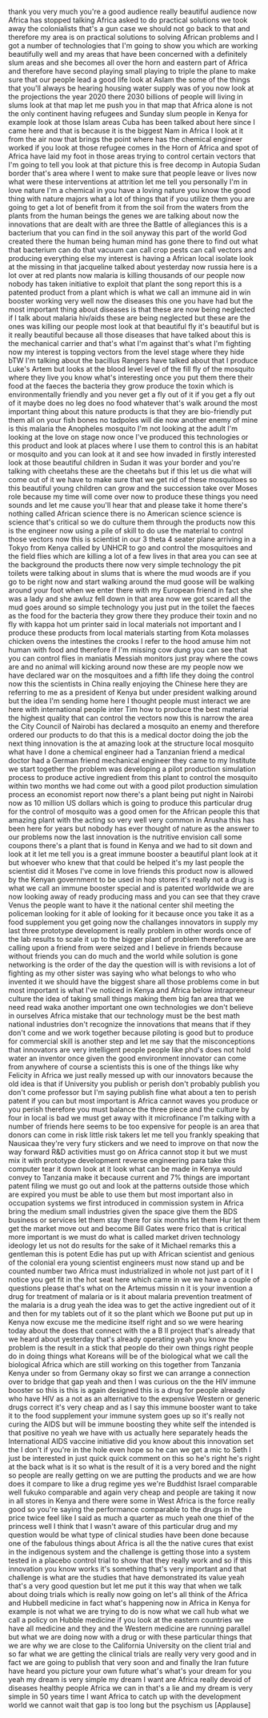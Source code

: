 
thank you very much you&#39;re a good
audience really beautiful audience
now Africa has stopped talking Africa
asked to do practical solutions we took
away the colonialists that&#39;s a gun case
we should not go back to that and
therefore my area is on practical
solutions to solving African problems
and I got a number of technologies that
I&#39;m going to show you which are working
beautifully well and my areas that have
been concerned with a definitely slum
areas and she becomes all over the horn
and eastern part of Africa and therefore
have second playing small playing to
triple the plane to make sure that our
people lead a good life look at Aslam
the some of the things that you&#39;ll
always be hearing housing water supply
was of you now look at the projections
the year 2020 there 2030
billions of people will living in slums
look at that map let me push you in that
map that Africa alone is not the only
continent having refugees and Sunday
slum people in Kenya for example look at
those Islam areas Cuba has been talked
about here since I came here and that is
because it is the biggest Nam in Africa
I look at it from the air now that
brings the point where has the chemical
engineer worked if you look at those
refugee comes in the Horn of Africa and
spot of Africa have laid my foot in
those areas trying to control
certain vectors that I&#39;m going to tell
you look at that picture this is free
decomp in Autopia Sudan border that&#39;s
area where I went to make sure that
people leave or lives
now what were these interventions at
attrition let me tell you personally I&#39;m
in love nature I&#39;m a chemical in you
have a loving nature you know the good
thing with nature majors what a lot of
things that if you utilize them you are
going to get a lot of benefit from it
from the soil from the waters from the
plants from the human beings the genes
we are talking about now the innovations
that are dealt with are three the Battle
of allegiances this is a bacterium that
you can find in the soil anyway this
part of the world
God created there the human being human
mind has gone there to find out what
that bacterium can do that vacuum can
call crop pests can call vectors and
producing everything else
my interest is having a African local
isolate look at the missing in that
jacqueline talked about yesterday now
russia here is a lot over at red plants
now malaria is killing thousands of our
people now nobody has taken initiative
to exploit that plant the song report
this is a patented product from a plant
which is what we call an immune aid in
win booster working very well now the
diseases this one you have had but the
most important thing about diseases is
that these are now being neglected if I
talk about malaria hiv/aids these are
being neglected but these are the ones
was killing our people most look at that
beautiful fly it&#39;s beautiful but is it
really beautiful because all those
diseases that have talked about this is
the mechanical carrier and that&#39;s what
I&#39;m against that&#39;s what I&#39;m fighting
now my interest is topping vectors from
the level stage where they hide bTW I&#39;m
talking about the bacillus Rangers have
talked about that I produce Luke&#39;s Artem
but looks at the blood level level of
the fill fly of the mosquito where they
live
you know what&#39;s interesting once you put
them there their food at the faeces the
bacteria they grow produce the toxin
which is environmentally friendly and
you never get a fly out of it if you get
a fly out of it maybe does no leg does
no food whatever that&#39;s walk around the
most important thing about this nature
products is that they are bio-friendly
put them all on your fish bones no
tadpoles will die now another enemy of
mine is this malaria the Anopheles
mosquito I&#39;m not looking at the adult
I&#39;m looking at the love on stage now
once I&#39;ve produced this technologies or
this product and look at places where I
use them to control this is an habitat
or mosquito and you can look at it and
see how invaded in firstly interested
look at those beautiful children in
Sudan it was your border and you&#39;re
talking with cheetahs these are the
cheetahs but if this let us die what
will come out of it we have to make sure
that we get rid of these mosquitoes so
this beautiful young children can grow
and the succession take over Moses role
because my time will come over now to
produce these things you need sounds and
let me cause you&#39;ll hear that and please
take it home there&#39;s nothing called
African science there is no American
science science is science
that&#39;s critical so we do culture them
through the products now this is the
engineer now using a pile of skill to do
use the material to control those
vectors now this is scientist in our 3
theta 4 seater plane arriving in a Tokyo
from Kenya called by UNHCR to go and
control the mosquitoes and the field
flies which are killing a lot of a few
lives in that area you can see at the
background the products there now very
simple technology the pit toilets were
talking about in slums that is where the
mud woods are if you go to be right now
and start walking around the mud goose
will be walking around your foot when we
enter there with my European friend in
fact she was a lady and she awluz fell
down in that area now we got scared all
the mud goes around so simple technology
you just put in the toilet the faeces as
the food for the bacteria they grow
there they produce their toxin and no
fly with kappa hot um printer said in
local materials not important and I
produce these products from local
materials starting from Kota molasses
chicken ovens the intestines the crooks
I refer to the hood amuse him not human
with food and therefore if I&#39;m missing
cow dung you can see that you can
control flies in maniatis Messiah
monitors just pray where the cows are
and no animal will kicking around now
these are my people now we have declared
war on the mosquitoes and a fifth life
they doing the control now this the
scientists in China really enjoying the
Chinese here they are referring to me as
a president of Kenya but under president
walking around but the idea I&#39;m sending
home here I thought people must interact
we are here with international people
inter
Tim how to produce the best material the
highest quality that can control the
vectors now this is narrow the area the
City Council of Nairobi has declared a
mosquito an enemy and therefore ordered
our products to do that this is a
medical doctor doing the job the next
thing innovation is the at amazing look
at the structure local mosquito what
have I done a chemical engineer had a
Tanzanian friend a medical doctor had a
German friend mechanical engineer they
came to my Institute we start together
the problem was developing a pilot
production simulation process to produce
active ingredient from this plant to
control the mosquito within two months
we had come out with a good pilot
production simulation process an
economist report now there&#39;s a plant
being put night in Nairobi now as 10
million US dollars which is going to
produce this particular drug for the
control of mosquito was a good omen for
the African people this that amazing
plant with the acting so very well very
common in Arusha this has been here for
years but nobody has ever thought of
nature as the answer to our problems now
the last innovation is the nutritive
envision call some coupons there&#39;s a
plant that is found in Kenya and we had
to sit down and look at it let me tell
you is a great immune booster a
beautiful plant look at it but whoever
who knew that that could be helped it&#39;s
my last people the scientist did it
Moses I&#39;ve come in love friends this
product now is allowed by the Kenyan
government to be used in hop stores it&#39;s
really not a drug is what we call an
immune booster special and is patented
worldwide we are now looking away of
ready
producing mass and you can see that they
crave Venus the people want to have it
the national center shil meeting the
policeman looking for it able of looking
for it
because once you take it as a food
supplement you get going now the
challanges innovators in supply my last
three prototype development is really
problem in other words once of the lab
results to scale it up to the bigger
plant of problem therefore we are
calling upon a friend from were seized
and I believe in friends because without
friends you can do much and the world
while solution is gone networking is the
order of the day the question will is
with revisions a lot of fighting as my
other sister was saying who what belongs
to who who invented it we should have
the biggest share all those problems
come in but most important is what I&#39;ve
noticed in Kenya and Africa below
intrapreneur culture the idea of taking
small things making them big fan area
that we need read waka another important
one own technologies we don&#39;t believe in
ourselves Africa mistake that our
technology must be the best math
national industries don&#39;t recognize the
innovations that means that if they
don&#39;t come and we work together because
piloting is good but to produce for
commercial skill is another step and let
me say that the misconceptions that
innovators are very intelligent people
people like phd&#39;s does not hold water an
inventor once given the good environment
innovator can come from anywhere
of course a
scientists this is one of the things
like why Felicity in Africa we just
really messed up with our innovators
because the old idea is that if
University you publish or perish don&#39;t
probably publish you don&#39;t come
professor but I&#39;m saying publish fine
what about a ten to perish patent if you
can but most important is Africa cannot
waves you produce or you perish
therefore you must balance the three
piece and the culture by four in local
is bad we must get away with it
microfinance I&#39;m talking with a number
of friends here seems to be too
expensive for people is an area that
donors can come in risk little risk
takers let me tell you frankly speaking
that Nausicaa they&#39;re very fury stickers
and we need to improve on that now the
way forward
R&amp;D activities must go on Africa cannot
stop it
but we must mix it with prototype
development reverse engineering para
take this computer tear it down
look at it look what can be made in
Kenya would convey to Tanzania make it
because current and 7% things are
important patent filing we must go out
and look at the patterns outside those
which are expired you must be able to
use them but most important also in
occupation systems we first introduced
in commission system in Africa bring the
medium small industries given the space
give them the BDS business or services
let them stay there for six months let
them Hur let them get the market move
out and become Bill Gates were frico
that is critical more important is we
must do what is called market driven
technology ideology let us not do
results for the sake of it Michael
remarks this a gentleman this is potent
Edie has put up with African scientist
and genious of the colonial era young
scientist engineers must now stand up
and be counted
number two Africa must industrialized in
whole not just part of it
I notice you get fit in the hot seat
here which came in we we have a couple
of questions please that&#39;s what on the
Artemus missin n it is your invention a
drug for treatment of malaria or is it
about malaria prevention treatment of
the malaria is a drug yeah
the idea was to get the active
ingredient out of it and then for my
tablets out of it so the plant which we
Boone put put up in Kenya now excuse me
the medicine itself right and so we were
hearing today about the does that
connect with the a B II project that&#39;s
already that we heard about yesterday
that&#39;s already operating yeah you know
the problem is the result in a stick
that people do their own things right
people do in doing things what Koreans
will be of the biological what we call
the biological Africa which are still
working on this together from Tanzania
Kenya under so from Germany okay so
first we can arrange a connection over
to bridge that gap yeah and then I was
curious on the the HIV immune booster so
this is this is again designed this is a
drug for people already who have HIV as
a not as an alternative to the expensive
Western or generic drugs correct it&#39;s
very cheap and as I say this immune
booster want to take it to the food
supplement your immune system goes up so
it&#39;s really not curing the AIDS but will
be immune boosting they white self the
intended is that positive no yeah we
have with us actually here separately
heads the International AIDS vaccine
initiative did you know about this
innovation set the I don&#39;t if you&#39;re in
the hole even hope so he can we get a
mic to Seth I just be interested in just
quick quick comment on this so he&#39;s
right he&#39;s right at the back what is it
so what is the result of it is a very
bored and the night so people are really
getting on we are putting the products
and we are how does it compare to like a
drug regime
yes we&#39;re Buddhist Israel comparable
well fukuko comparable and again very
cheap and people are taking it now in
all stores in Kenya and there were some
in West Africa is the force really good
so you&#39;re saying the performance
comparable to the drugs in the price
twice feel like I said as much a quarter
as much yeah one thief of the princess
well I think that I wasn&#39;t aware of this
particular drug and my question would be
what type of clinical studies have been
done because one of the fabulous things
about Africa is all the the native cures
that exist in the indigenous system and
the challenge is getting those into a
system tested in a placebo control trial
to show that they really work and so if
this innovation you know works it&#39;s
something that&#39;s very important and that
challenge is what are the studies that
have demonstrated its value yeah that&#39;s
a very good question but let me put it
this way that when we talk about doing
trials which is really now going on
let&#39;s all think of the Africa and
Hubbell medicine in fact what&#39;s
happening now in Africa in Kenya for
example is not what we are trying to do
is now what we call hub what we call a
policy on Hubble medicine if you look at
the eastern countries we have all
medicine and they and the Western
medicine are running parallel but what
we are doing now with a drug or with
these particular things that we are why
we are close to the California
University on the client trial and so
far what we are getting the clinical
trials are really very very good and in
fact we are going to publish that very
soon and and finally the Iran future
have heard you picture your own future
what&#39;s what&#39;s your dream for you yeah my
dream is very simple my dream I want are
Africa really devoid of diseases healthy
people Africa we can in that&#39;s a lie
and my dream is very simple in 50 years
time I want Africa to catch up with the
development world we cannot wait that
gap is too long but the psychism us
[Applause]
